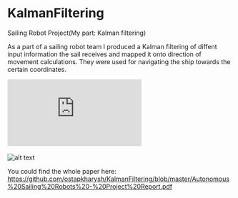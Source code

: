 # KalmanFiltering
Sailing Robot Project(My part: Kalman filtering)

As a part of a sailing robot team I produced a Kalman filtering of diffent input information the sail 
receives and mapped it onto direction of movement calculations. They were used for navigating the ship towards the certain coordinates.

![alt text](https://github.com/ostapkharysh/KalmanFiltering/blob/master/Poster.pdf)

![alt text](https://upload.wikimedia.org/wikipedia/commons/5/53/DiagramApparentWind.png) 

You could find the whole paper here: https://github.com/ostapkharysh/KalmanFiltering/blob/master/Autonomous%20Sailing%20Robots%20-%20Project%20Report.pdf
